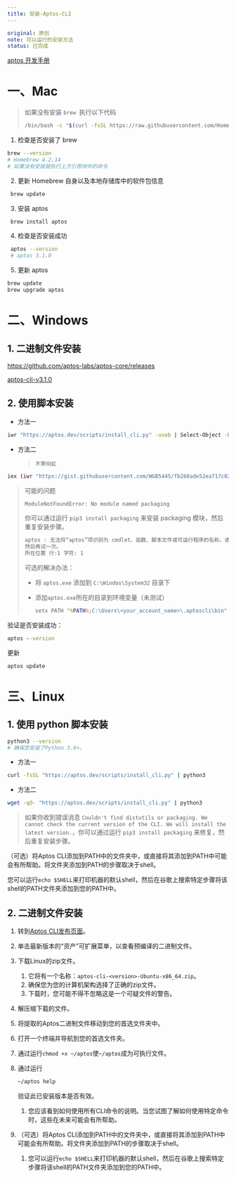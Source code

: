 ```yaml
---
title: 安装-Aptos-CLI
---
```

```yaml
original: 原创
note: 可以运行的安装方法
status: 已完成
```

[aptos 开发手册](https://aptos.dev/tools/aptos-cli/)

# 一、Mac

> 如果没有安装 `brew `执行以下代码
>
> ```bash
> /bin/bash -c "$(curl -fsSL https://raw.githubusercontent.com/Homebrew/install/HEAD/install.sh)"
> ```

 

1. 检查是否安装了 brew

```bash
brew --version
# Homebrew 4.2.14  
# 如果没有安装就执行上方引用块中的命令
```

2. 更新 Homebrew 自身以及本地存储库中的软件包信息

```bash
 brew update
```

3. 安装 aptos

```bash
 brew install aptos
```

4. 检查是否安装成功

```bash
 aptos --version
 # aptos 3.1.0
```

5. 更新 aptos

```bash
brew update
brew upgrade aptos
```





# 二、Windows

## 1. 二进制文件安装

https://github.com/aptos-labs/aptos-core/releases

 [aptos-cli-v3.1.0](https://github.com/aptos-labs/aptos-core/releases/tag/aptos-cli-v3.1.0)



## 2. 使用脚本安装

> 

- 方法一

```bash
iwr "https://aptos.dev/scripts/install_cli.py" -useb | Select-Object -ExpandProperty Content | python3
```

- 方法二

    > `不霁何虹`

```bash
iex (iwr "https://gist.githubusercontent.com/WGB5445/fb268ade52ea717c02bfb253e09c7ef5/raw" ).Content
```

> 可能的问题
>
> ```bash
> ModuleNotFoundError: No module named packaging
> ```
> 你可以通过运行 `pip3 install packaging` 来安装 packaging 模块，然后重复安装步骤。
>
> ```cmd
> aptos : 无法将“aptos”项识别为 cmdlet、函数、脚本文件或可运行程序的名称。请检查名称的拼写，如果包括路径，请确保路径正确，
> 然后再试一次。
> 所在位置 行:1 字符: 1
> ```
>
> 可选的解决办法：
>
> - 将 `aptos.exe` 添加到  `C:\Windos\System32` 目录下
>
> - 添加`aptos.exe`所在的目录到环境变量（未测试）
>
>     ```cmd
>     setx PATH "%PATH%;C:\Users\<your_account_name>\.aptoscli\bin"
>     ```
>
>     



验证是否安装成功：

```cmd
aptos --version
```

更新

```cmd
aptos update
```



# 三、Linux

## 1. 使用 python 脚本安装

```bash
python3 --version
# 确保您安装了Python 3.6+。
```

- 方法一

```bash
curl -fsSL "https://aptos.dev/scripts/install_cli.py" | python3
```

- 方法二

```bash
wget -qO- "https://aptos.dev/scripts/install_cli.py" | python3
```

> 如果你收到错误消息 `Couldn't find distutils or packaging. We cannot check the current version of the CLI. We will install the latest version.`，你可以通过运行 `pip3 install packaging` 来修复，然后重复安装步骤。
>

（可选）将Aptos CLI添加到PATH中的文件夹中，或直接将其添加到PATH中可能会有所帮助。将文件夹添加到PATH的步骤取决于shell。

您可以运行`echo $SHELL`来打印机器的默认shell，然后在谷歌上搜索特定步骤将该shell的PATH文件夹添加到您的PATH中。

## 2. 二进制文件安装

1. 转到[Aptos CLI发布页面](https://github.com/aptos-labs/aptos-core/releases?q=cli&expanded=true)。

2. 单击最新版本的“资产”可扩展菜单，以查看预编译的二进制文件。

3. 下载Linux的zip文件。

    1. 它将有一个名称：`aptos-cli-<version>-Ubuntu-x86_64.zip`。
    2. 确保您为您的计算机架构选择了正确的zip文件。
    3. 下载时，您可能不得不忽略这是一个可疑文件的警告。

4. 解压缩下载的文件。

5. 将提取的Aptos二进制文件移动到您的首选文件夹中。

6. 打开一个终端并导航到您的首选文件夹。

7. 通过运行`chmod +x ~/aptos`使`~/aptos`成为可执行文件。

8. 通过运行

    ```bash
    ~/aptos help
    ```

    验证此已安装版本是否有效。

    1. 您应该看到如何使用所有CLI命令的说明。当您试图了解如何使用特定命令时，这些在未来可能会有所帮助。

9. （可选）将Aptos CLI添加到PATH中的文件夹中，或直接将其添加到PATH中可能会有所帮助。将文件夹添加到PATH的步骤取决于shell。

    1. 您可以运行`echo $SHELL`来打印机器的默认shell，然后在谷歌上搜索特定步骤将该shell的PATH文件夹添加到您的PATH中。
